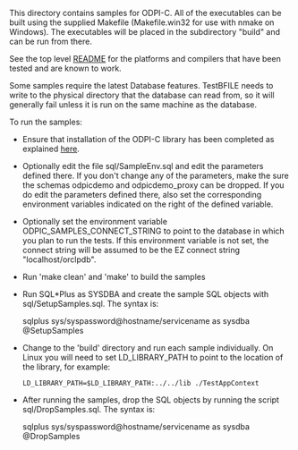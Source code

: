 This directory contains samples for ODPI-C. All of the executables can be built
using the supplied Makefile (Makefile.win32 for use with nmake on Windows). The
executables will be placed in the subdirectory "build" and can be run from
there.

See the top level [README](../README.md) for the platforms and compilers that
have been tested and are known to work.

Some samples require the latest Database features.  TestBFILE needs to
write to the physical directory that the database can read from, so it
will generally fail unless it is run on the same machine as the database.

To run the samples:

  - Ensure that installation of the ODPI-C library has been completed as
    explained [here](https://oracle.github.io/odpi/doc/installation.html).

  - Optionally edit the file sql/SampleEnv.sql and edit the parameters defined
    there. If you don't change any of the parameters, make the sure the schemas
    odpicdemo and odpicdemo_proxy can be dropped. If you do edit the parameters
    defined there, also set the corresponding environment variables indicated
    on the right of the defined variable.

  - Optionally set the environment variable ODPIC_SAMPLES_CONNECT_STRING to
    point to the database in which you plan to run the tests. If this
    environment variable is not set, the connect string will be assumed to be
    the EZ connect string "localhost/orclpdb".

  - Run 'make clean' and 'make' to build the samples

  - Run SQL\*Plus as SYSDBA and create the sample SQL objects with
    sql/SetupSamples.sql.  The syntax is:

      sqlplus sys/syspassword@hostname/servicename as sysdba @SetupSamples

  - Change to the 'build' directory and run each sample individually.
    On Linux you will need to set LD_LIBRARY_PATH to point to the location of
    the library, for example:

        LD_LIBRARY_PATH=$LD_LIBRARY_PATH:../../lib ./TestAppContext


  - After running the samples, drop the SQL objects by running the
    script sql/DropSamples.sql.  The syntax is:

      sqlplus sys/syspassword@hostname/servicename as sysdba @DropSamples

